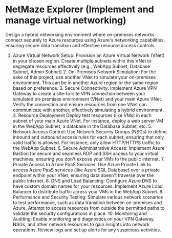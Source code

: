 # NetMaze Explorer (Implement and manage virtual networking)

Design a hybrid networking environment where on-premises networks connect securely to Azure resources using Azure's networking capabilities, ensuring secure data transition and effective resource access controls.

   1. Azure Virtual Network Setup:
        Provision an Azure Virtual Network (VNet) in your chosen region.
    Create multiple subnets within this VNet to segregate resources effectively (e.g., WebApp Subnet, Database Subnet, Admin Subnet)
    2. On-Premises Network Simulation:
        For the sake of this project, use another VNet to simulate your on-premises environment. This can be in another Azure region or the same region based on preference.
    3. Secure Connectivity:
        Implement Azure VPN Gateway to create a site-to-site VPN connection between your simulated on-premises environment (VNet) and your main Azure VNet.
    Verify the connection and ensure resources from one VNet can communicate with another, effectively simulating a hybrid environment.
    4. Resource Deployment
        Deploy test resources (like VMs) in each subnet of your main Azure VNet. For instance, deploy a web server VM in the WebApp Subnet, a database in the Database Subnet, etc.
    5. Network Access Control:
        Use Network Security Groups (NSGs) to define inbound and outbound access rules for each subnet, ensuring that only valid traffic is allowed. For instance, only allow HTTP/HTTPS traffic to the WebApp Subnet.
    6. Secure Administrative Access:
        Implement Azure Bastion for secure and seamless RDP and SSH access to your virtual machines, ensuring you don't expose your VMs to the public internet.
    7. Private Access to Azure PaaS Services:
        Use Azure Private Link to access Azure PaaS services (like Azure SQL Database) over a private endpoint within your VNet, ensuring data doesn't traverse over the public internet.
    8. DNS and Load Balancing:
        Configure Azure DNS to have custom domain names for your resources.
    Implement Azure Load Balancer to distribute traffic across your VMs in the WebApp Subnet.
    9. Performance and Security Testing:
        Simulate various network scenarios to test performance, such as data transition between on-premises and Azure.
    Attempt to access resources from outside the permitted paths to validate the security configurations in place.
    10. Monitoring and Auditing:
        Enable monitoring and diagnostics on your VPN Gateway, NSGs, and other network resources to gain insights into network operations.
    Review logs and set up alerts for any suspicious activities.
